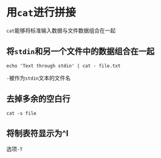 # 用`cat`进行拼接
`cat`能够将标准输入数据与文件数据组合在一起

## 将`stdin`和另一个文件中的数据组合在一起
```shell
echo 'Text through stdin' | cat - file.txt
```
`-`被作为`stdin`文本的文件名

## 去掉多余的空白行
```shell
cat -s file
```

## 将制表符显示为^I
选项`-T`